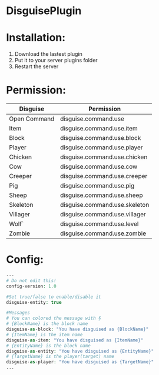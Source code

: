# DisguisePlugin

# Installation:
 1. Download the lastest plugin
 2. Put it to your server plugins folder
 3. Restart the server

# Permission:
| Disguise | Permission |
| --- | --- |
| Open Command | disguise.command.use |
| Item | disguise.command.use.item |
| Block | disguise.command.use.block |
| Player | disguise.command.use.player |
| Chicken | disguise.command.use.chicken |
| Cow | disguise.command.use.cow |
| Creeper | disguise.command.use.creeper |
| Pig | disguise.command.use.pig |
| Sheep | disguise.command.use.sheep |
| Skeleton | disguise.command.use.skeleton |
| Villager | disguise.command.use.villager |
| Wolf` | disguise.command.use.level |
| Zombie | disguise.command.use.zombie |

# Config:
```php
---
# Do not edit this!
config-version: 1.0

#Set true/false to enable/disable it
disguise-entity: true

#Messages
# You can colored the message with §
# {BlockName} is the block name
disguise-as-block: "You have disguised as {BlockName}"
# {ItemName} is the item name
disguise-as-item: "You have disguised as {ItemName}"
# {EntityName} is the block name
disguise-as-entity: "You have disguised as {EntityName}"
# {TargetName} is the player(target) name
disguise-as-player: "You have disguised as {TargetName}"
...
```
